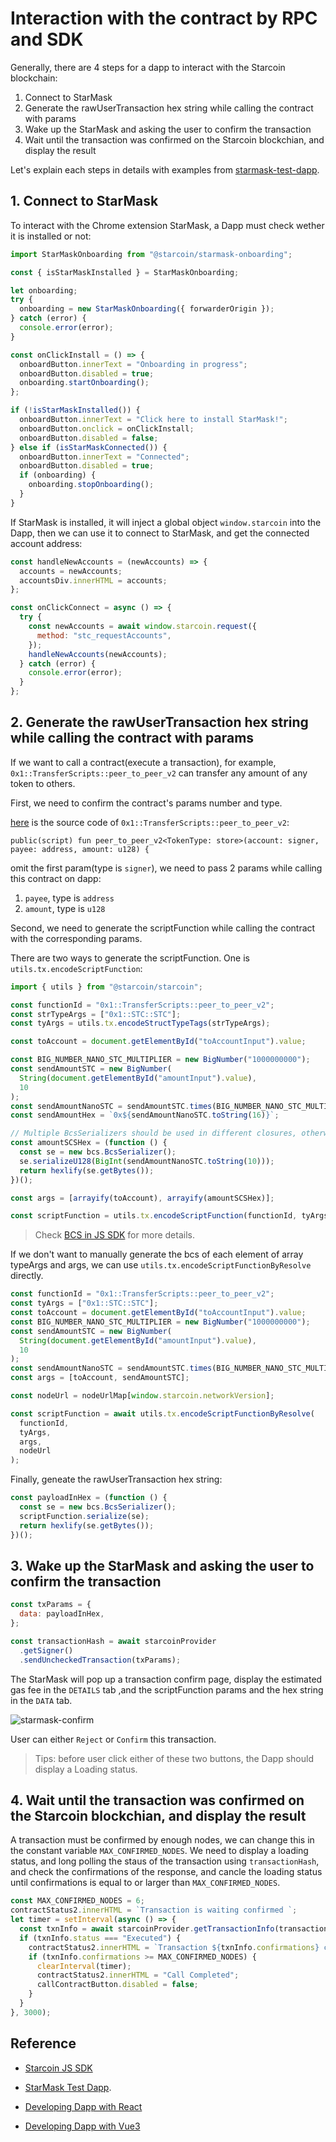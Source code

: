 # Interaction with the contract by RPC and SDK

Generally, there are 4 steps for a dapp to interact with the Starcoin blockchain:

1. Connect to StarMask
2. Generate the rawUserTransaction hex string while calling the contract with params
3. Wake up the StarMask and asking the user to confirm the transaction
4. Wait until the transaction was confirmed on the Starcoin blockchian, and display the result

Let's explain each steps in details with examples from [starmask-test-dapp](https://github.com/starcoinorg/starmask-test-dapp).

## 1. Connect to StarMask

To interact with the Chrome extension StarMask, a Dapp must check wether it is installed or not:

```js
import StarMaskOnboarding from "@starcoin/starmask-onboarding";

const { isStarMaskInstalled } = StarMaskOnboarding;

let onboarding;
try {
  onboarding = new StarMaskOnboarding({ forwarderOrigin });
} catch (error) {
  console.error(error);
}

const onClickInstall = () => {
  onboardButton.innerText = "Onboarding in progress";
  onboardButton.disabled = true;
  onboarding.startOnboarding();
};

if (!isStarMaskInstalled()) {
  onboardButton.innerText = "Click here to install StarMask!";
  onboardButton.onclick = onClickInstall;
  onboardButton.disabled = false;
} else if (isStarMaskConnected()) {
  onboardButton.innerText = "Connected";
  onboardButton.disabled = true;
  if (onboarding) {
    onboarding.stopOnboarding();
  }
}
```

If StarMask is installed, it will inject a global object `window.starcoin` into the Dapp, then we can use it to connect to StarMask,
and get the connected account address:

```js
const handleNewAccounts = (newAccounts) => {
  accounts = newAccounts;
  accountsDiv.innerHTML = accounts;
};

const onClickConnect = async () => {
  try {
    const newAccounts = await window.starcoin.request({
      method: "stc_requestAccounts",
    });
    handleNewAccounts(newAccounts);
  } catch (error) {
    console.error(error);
  }
};
```

## 2. Generate the rawUserTransaction hex string while calling the contract with params

If we want to call a contract(execute a transaction), for example, `0x1::TransferScripts::peer_to_peer_v2` can transfer any amount of any token to others.

First, we need to confirm the contract's params number and type.

[here](https://github.com/starcoinorg/starcoin-framework/blob/main/sources/TransferScripts.move#L15) is the source code of `0x1::TransferScripts::peer_to_peer_v2`:

```
public(script) fun peer_to_peer_v2<TokenType: store>(account: signer, payee: address, amount: u128) {
```

omit the first param(type is `signer`), we need to pass 2 params while calling this contract on dapp:

1. `payee`, type is `address`
2. `amount`, type is `u128`

Second, we need to generate the scriptFunction while calling the contract with the corresponding params.

There are two ways to generate the scriptFunction. One is `utils.tx.encodeScriptFunction`:

```js
import { utils } from "@starcoin/starcoin";

const functionId = "0x1::TransferScripts::peer_to_peer_v2";
const strTypeArgs = ["0x1::STC::STC"];
const tyArgs = utils.tx.encodeStructTypeTags(strTypeArgs);

const toAccount = document.getElementById("toAccountInput").value;

const BIG_NUMBER_NANO_STC_MULTIPLIER = new BigNumber("1000000000");
const sendAmountSTC = new BigNumber(
  String(document.getElementById("amountInput").value),
  10
);
const sendAmountNanoSTC = sendAmountSTC.times(BIG_NUMBER_NANO_STC_MULTIPLIER);
const sendAmountHex = `0x${sendAmountNanoSTC.toString(16)}`;

// Multiple BcsSerializers should be used in different closures, otherwise, the latter will be contaminated by the former.
const amountSCSHex = (function () {
  const se = new bcs.BcsSerializer();
  se.serializeU128(BigInt(sendAmountNanoSTC.toString(10)));
  return hexlify(se.getBytes());
})();

const args = [arrayify(toAccount), arrayify(amountSCSHex)];

const scriptFunction = utils.tx.encodeScriptFunction(functionId, tyArgs, args);
```

> Check [BCS in JS SDK](./05-understanding-resource-and-bcs/02-bcs-in-js.md) for more details.

If we don't want to manually generate the bcs of each element of array typeArgs and args, we can use `utils.tx.encodeScriptFunctionByResolve` directly.

```js
const functionId = "0x1::TransferScripts::peer_to_peer_v2";
const tyArgs = ["0x1::STC::STC"];
const toAccount = document.getElementById("toAccountInput").value;
const BIG_NUMBER_NANO_STC_MULTIPLIER = new BigNumber("1000000000");
const sendAmountSTC = new BigNumber(
  String(document.getElementById("amountInput").value),
  10
);
const sendAmountNanoSTC = sendAmountSTC.times(BIG_NUMBER_NANO_STC_MULTIPLIER);
const args = [toAccount, sendAmountSTC];

const nodeUrl = nodeUrlMap[window.starcoin.networkVersion];

const scriptFunction = await utils.tx.encodeScriptFunctionByResolve(
  functionId,
  tyArgs,
  args,
  nodeUrl
);
```

Finally, geneate the rawUserTransaction hex string:

```js
const payloadInHex = (function () {
  const se = new bcs.BcsSerializer();
  scriptFunction.serialize(se);
  return hexlify(se.getBytes());
})();
```

## 3. Wake up the StarMask and asking the user to confirm the transaction

```js
const txParams = {
  data: payloadInHex,
};

const transactionHash = await starcoinProvider
  .getSigner()
  .sendUncheckedTransaction(txParams);
```

The StarMask will pop up a transaction confirm page, display the estimated gas fee in the `DETAILS` tab ,and the scriptFunction params and the hex string in the `DATA` tab.

![starmask-confirm](../../static/img/dapp/starmask-confirm.png)

User can either `Reject` or `Confirm` this transaction.

> Tips: before user click either of these two buttons, the Dapp should display a Loading status.

## 4. Wait until the transaction was confirmed on the Starcoin blockchian, and display the result

A transaction must be confirmed by enough nodes, we can change this in the constant variable `MAX_CONFIRMED_NODES`.
We need to display a loading status, and long polling the staus of the transaction using `transactionHash`, and check the confirmations of the response, and cancle the loading status until confirmations is equal to or larger than `MAX_CONFIRMED_NODES`.

```js
const MAX_CONFIRMED_NODES = 6;
contractStatus2.innerHTML = `Transaction is waiting confirmed `;
let timer = setInterval(async () => {
  const txnInfo = await starcoinProvider.getTransactionInfo(transactionHash);
  if (txnInfo.status === "Executed") {
    contractStatus2.innerHTML = `Transaction ${txnInfo.confirmations} confirmed `;
    if (txnInfo.confirmations >= MAX_CONFIRMED_NODES) {
      clearInterval(timer);
      contractStatus2.innerHTML = "Call Completed";
      callContractButton.disabled = false;
    }
  }
}, 3000);
```

## Reference

- [Starcoin JS SDK](https://starcoin.org/zh/developer/sdk/javascript/)

- [StarMask Test Dapp](https://github.com/starcoinorg/starmask-test-dapp).

- [Developing Dapp with React](https://github.com/starcoinorg/starcoin-test-dapp-react)

- [Developing Dapp with Vue3](https://starcoin.org/zh/developers/others/how_to_use_vue_to_develop_dapp/)
